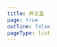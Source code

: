 ```yaml
---
title: 开关盒
page: true
outline: false
pageType: list
---
```


<script setup>
import AllProducts from '../../AllProducts.vue'
</script>

<AllProducts category="控制配件" />
